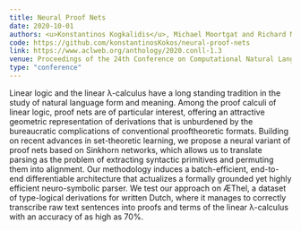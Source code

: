 ```yaml
---
title: Neural Proof Nets
date: 2020-10-01
authors: <u>Konstantinos Kogkalidis</u>, Michael Moortgat and Richard Moot
code: https://github.com/konstantinosKokos/neural-proof-nets
link: https://www.aclweb.org/anthology/2020.conll-1.3
venue: Proceedings of the 24th Conference on Computational Natural Language Learning
type: "conference"
---
```


Linear logic and the linear λ-calculus have a long standing tradition in the study of natural language form and meaning. Among the proof calculi of linear logic, proof nets are of particular interest, offering an attractive geometric representation of derivations that is unburdened by the bureaucratic complications of conventional prooftheoretic formats. Building on recent advances in set-theoretic learning, we propose a neural variant of proof nets based on Sinkhorn networks, which allows us to translate parsing as the problem of extracting syntactic primitives and permuting them into alignment. Our methodology induces a batch-efficient, end-to-end differentiable architecture that actualizes a formally grounded yet highly efficient neuro-symbolic parser. We test our approach on ÆThel, a dataset of type-logical derivations for written Dutch, where it manages to correctly transcribe raw text sentences into proofs and terms of the linear λ-calculus with an accuracy of as high as 70%.